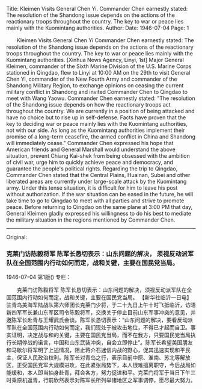 Title: Kleimen Visits General Chen Yi. Commander Chen earnestly stated: The resolution of the Shandong issue depends on the actions of the reactionary troops throughout the country. The key to war or peace lies mainly with the Kuomintang authorities.
Author:
Date: 1946-07-04
Page: 1

　　Kleimen Visits General Chen Yi
    Commander Chen earnestly stated: The resolution of the Shandong issue depends on the actions of the reactionary troops throughout the country. The key to war or peace lies mainly with the Kuomintang authorities.
    [Xinhua News Agency, Linyi, 1st] Major General Kleimen, commander of the Sixth Marine Division of the U.S. Marine Corps stationed in Qingdao, flew to Linyi at 10:00 AM on the 29th to visit General Chen Yi, commander of the New Fourth Army and commander of the Shandong Military Region, to exchange opinions on ceasing the current military conflict in Shandong and invited Commander Chen to Qingdao to meet with Wang Yaowu. Commander Chen earnestly stated: "The resolution of the Shandong issue depends on how the reactionary troops act throughout the country. We are currently in a position of being attacked and have no choice but to rise up in self-defense. Facts have proven that the key to deciding war or peace mainly lies with the Kuomintang authorities, not with our side. As long as the Kuomintang authorities implement their promise of a long-term ceasefire, the armed conflict in China and Shandong will immediately cease." Commander Chen expressed his hope that American friends and General Marshall would understand the above situation, prevent Chiang Kai-shek from being obsessed with the ambition of civil war, urge him to quickly achieve peace and democracy, and guarantee the people's political rights. Regarding the trip to Qingdao, Commander Chen stated that the Central Plains, Huainan, Subei and other liberated areas are currently under large-scale attack by the Kuomintang army. Under this tense situation, it is difficult for him to leave his post without authorization. If the war situation can be eased in the future, he will take time to go to Qingdao to meet with all parties and strive to promote peace. Before returning to Qingdao on the same plane at 3:00 PM that day, General Kleimen gladly expressed his willingness to do his best to mediate the military situation in the regions mentioned by Commander Chen.



<hr /> 

Original: 


### 克莱门访陈毅将军  陈军长恳切表示：山东问题的解决， 须视反动派军队在全国范围内行动如何而定，战和关键，主要在国民党当局。

1946-07-04
第1版()
专栏：

　　克莱门访陈毅将军
    陈军长恳切表示：山东问题的解决，须视反动派军队在全国范围内行动如何而定，战和关键，主要在国民党当局。
    【新华社临沂一日电】驻青岛美海军陆战队第六师团长克莱门少将，于二十九日上午十时飞抵临沂，访晤新四军军长兼山东军区司令陈毅将军，交换关于停止目前山东军事冲突的意见，并邀陈军长赴青与王耀武氏会谈。陈军长恳切表示：“山东问题的解决，要看反动派军队在全国范围内行动如何而定，我们现处于被攻击地位，不得已才起而自卫。事实证明，决定战与和的关键，主要在国民党当局，而不在我方，只要国民党当局执行长期停战的诺言，中国和山东武装冲突，自会立即停止”。陈军长希望美国朋友和马歇尔将军明了上述情况，阻止蒋介石迷信内战的野心，促其迅速实现和平民主，保证人民政治权利。陈军长对青岛之行，表示目前中原、淮南、苏北等解放区，正受国民党军大规模进攻，在此紧张局势下，本人很难擅离职守，今后战局如能缓和，本人即当抽身赴青，拜会各方，努力促进和平。克莱门将军于当日下午三时乘原机返青，行前欣然表示对陈军长所列举诸地区之军事调停，愿尽最大努力。
